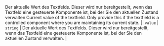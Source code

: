 <span data-ttu-id="6673d-p106">Der aktuelle Wert des Textfelds. Dieser wird nur bereitgestellt, wenn das Textfeld eine gesteuerte Komponente ist, bei der Sie den aktuellen Zustand verwalten.</span><span class="sxs-lookup"><span data-stu-id="6673d-p106">Current value of the textfield. Only provide this if the textfield is a controlled component where you are maintaining its current state.</span></span> |
|`value`      | `string` | Der aktuelle Wert des Textfelds. Dieser wird nur bereitgestellt, wenn das Textfeld eine gesteuerte Komponente ist, bei der Sie den aktuellen Zustand verwalten. |






